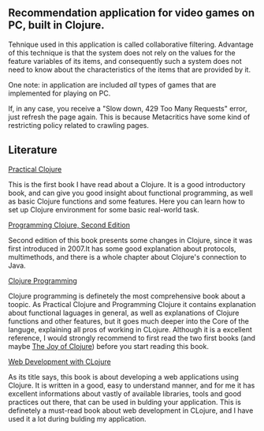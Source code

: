 ## Recommendation application for video games on PC, built in Clojure. 

Tehnique used in this application is called collaborative filtering.
Advantage of this technique is that the system does not rely on the values for the feature variables of its items,
and consequently such a system does not need to know about the characteristics of
the items that are provided by it.

One note: in application are included *all* types of games that are implemented for playing on PC.

If, in any case, you receive a "Slow down, 429 Too Many Requests" error, just refresh the page again. This is because Metacritics have some kind of restricting policy related to crawling pages. 

## Literature

[Practical Clojure](http://www.amazon.com/Practical-Clojure-Experts-Voice-Source-ebook/dp/B003VM7G3S)

This is the first book I have read about a Clojure. It is a good introductory book, and can give you good insight about functional programming, as well as basic Clojure functions and some features. Here you can learn how to set up Clojure environment for some basic real-world task. 

[Programming Clojure, Second Edition](http://www.amazon.com/Programming-Clojure-Stuart-Halloway/dp/1934356867)

Second edition of this book presents some changes in Clojure, since it was first introduced in 2007.It has some good explanation about protocols, multimethods, and there is a whole chapter about Clojure's connection to Java.

[Clojure Programming](http://www.amazon.com/Clojure-Programming-Chas-Emerick/dp/1449394701/ref=pd_sim_b_1?ie=UTF8&refRID=0KCSHHVCSA3Z3YCX6JAF)

Clojure programming is definetely the most comprehensive book about a toopic. As Practical Clojure and Programming Clojure it contains explanation about functional laguages in general, as well as explanations of Clojure functions and other features, but it goes much deeper into the Core of the languge, explaining all pros of working in CLojure. Although it is a excellent reference, I would strongly recommend to first read the two first books (and maybe [The Joy of Clojure](http://www.amazon.com/The-Joy-Clojure-Thinking-Way/dp/1935182641/ref=pd_sim_b_2?ie=UTF8&refRID=0KCSHHVCSA3Z3YCX6JAF)) before you start reading this book.   

[Web Development with CLojure](http://www.amazon.com/Web-Development-Clojure-Build-Bulletproof/dp/1937785645/ref=pd_sim_b_3?ie=UTF8&refRID=0KCSHHVCSA3Z3YCX6JAF)

As its title says, this book is about developing a web applications using Clojure. It is written in a good, easy to understand manner, and for me it has excellent informations about vastly of available libraries, tools and good practices out there, that can be used in bulding your application. This is definetely a must-read book about web development in CLojure, and I have used it a lot during bulding my application. 




